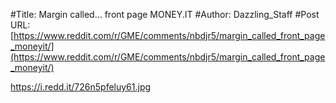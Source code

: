 #Title: Margin called... front page MONEY.IT
#Author: Dazzling_Staff
#Post URL: [https://www.reddit.com/r/GME/comments/nbdjr5/margin_called_front_page_moneyit/](https://www.reddit.com/r/GME/comments/nbdjr5/margin_called_front_page_moneyit/)


https://i.redd.it/726n5pfeluy61.jpg
